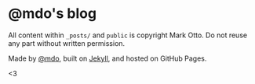 # @mdo's blog

All content within `_posts/` and `public` is copyright Mark Otto. Do not reuse any part without written permission.

Made by [@mdo](http://twitter.com/mdo), built on [Jekyll](http://github.com/mojombo/jekyll), and hosted on GitHub Pages.

<3